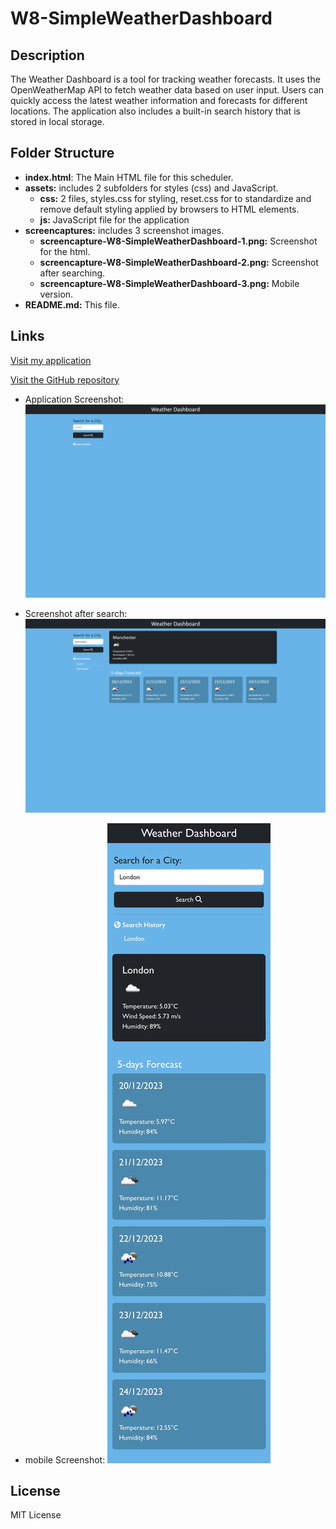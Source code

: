 # W8-SimpleWeatherDashboard

## Description
The Weather Dashboard is a tool for tracking weather forecasts. It uses the OpenWeatherMap API to fetch weather data based on user input. Users can quickly access the latest weather information and forecasts for different locations. The application also includes a built-in search history that is stored in local storage.

## Folder Structure

- **index.html**: The Main HTML file for this scheduler.
- **assets:** includes 2 subfolders for styles (css) and  JavaScript.
  - **css:** 2 files, styles.css for styling, reset.css for to standardize and remove default styling applied by browsers to HTML elements.
  - **js:** JavaScript file for the application
- **screencaptures:** includes 3 screenshot images.
  - **screencapture-W8-SimpleWeatherDashboard-1.png:** Screenshot for the html.
  - **screencapture-W8-SimpleWeatherDashboard-2.png:** Screenshot after searching.
  - **screencapture-W8-SimpleWeatherDashboard-3.png:** Mobile version.
- **README.md:** This file.

## Links

[Visit my application](https://celia103.github.io/W8-SimpleWeatherDashboard/)

[Visit the GitHub repository](https://celia103.github.io/W8-SimpleWeatherDashboard/)

- Application Screenshot:
![Application Screenshot 1](./screencaptures/screencapture-W8-SimpleWeatherDashboard-1.png)

- Screenshot after search:
![Application Screenshot 2](./screencaptures/screencapture-W8-SimpleWeatherDashboard-2.png)

- mobile Screenshot:
![Application Screenshot 3](./screencaptures/screencapture-W8-SimpleWeatherDashboard-3.png)

## License

MIT License
